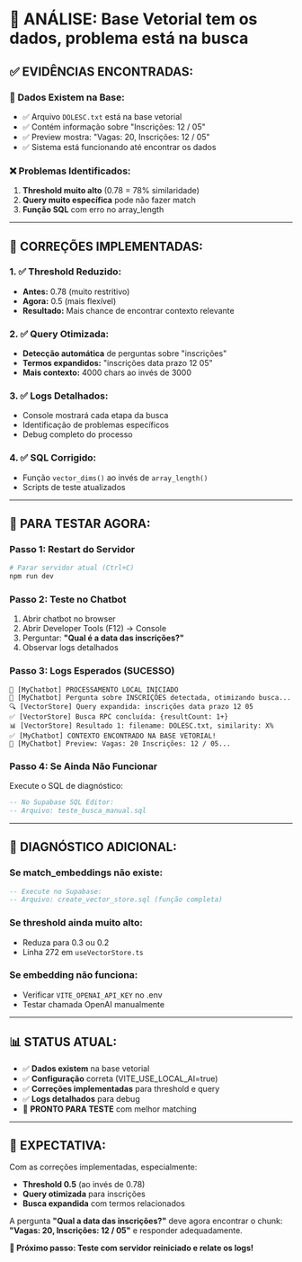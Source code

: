 ﻿# 🎯 **ANÁLISE: Base Vetorial tem os dados, problema está na busca**

## ✅ **EVIDÊNCIAS ENCONTRADAS:**

### **📄 Dados Existem na Base:**

- ✅ Arquivo `DOLESC.txt` está na base vetorial
- ✅ Contém informação sobre "Inscrições: 12 / 05"
- ✅ Preview mostra: "Vagas: 20, Inscrições: 12 / 05"
- ✅ Sistema está funcionando até encontrar os dados

### **❌ Problemas Identificados:**

1. **Threshold muito alto** (0.78 = 78% similaridade)
2. **Query muito específica** pode não fazer match
3. **Função SQL** com erro no array_length

---

## 🔧 **CORREÇÕES IMPLEMENTADAS:**

### **1. ✅ Threshold Reduzido:**

- **Antes:** 0.78 (muito restritivo)  
- **Agora:** 0.5 (mais flexível)
- **Resultado:** Mais chance de encontrar contexto relevante

### **2. ✅ Query Otimizada:**

- **Detecção automática** de perguntas sobre "inscrições"
- **Termos expandidos:** "inscrições data prazo 12 05"
- **Mais contexto:** 4000 chars ao invés de 3000

### **3. ✅ Logs Detalhados:**

- Console mostrará cada etapa da busca
- Identificação de problemas específicos
- Debug completo do processo

### **4. ✅ SQL Corrigido:**

- Função `vector_dims()` ao invés de `array_length()`
- Scripts de teste atualizados

---

## 🧪 **PARA TESTAR AGORA:**

### **Passo 1: Restart do Servidor**

```powershell
# Parar servidor atual (Ctrl+C)
npm run dev
```

### **Passo 2: Teste no Chatbot**

1. Abrir chatbot no browser
2. Abrir Developer Tools (F12) → Console
3. Perguntar: **"Qual é a data das inscrições?"**
4. Observar logs detalhados

### **Passo 3: Logs Esperados (SUCESSO)**

```
🤖 [MyChatbot] PROCESSAMENTO LOCAL INICIADO
🎯 [MyChatbot] Pergunta sobre INSCRIÇÕES detectada, otimizando busca...
🔍 [VectorStore] Query expandida: inscrições data prazo 12 05
✅ [VectorStore] Busca RPC concluída: {resultCount: 1+}
📊 [VectorStore] Resultado 1: filename: DOLESC.txt, similarity: X%
✅ [MyChatbot] CONTEXTO ENCONTRADO NA BASE VETORIAL!
📄 [MyChatbot] Preview: Vagas: 20 Inscrições: 12 / 05...
```

### **Passo 4: Se Ainda Não Funcionar**

Execute o SQL de diagnóstico:

```sql
-- No Supabase SQL Editor:
-- Arquivo: teste_busca_manual.sql
```

---

## 🎯 **DIAGNÓSTICO ADICIONAL:**

### **Se match_embeddings não existe:**

```sql
-- Execute no Supabase:
-- Arquivo: create_vector_store.sql (função completa)
```

### **Se threshold ainda muito alto:**

- Reduza para 0.3 ou 0.2
- Linha 272 em `useVectorStore.ts`

### **Se embedding não funciona:**

- Verificar `VITE_OPENAI_API_KEY` no .env
- Testar chamada OpenAI manualmente

---

## 📊 **STATUS ATUAL:**

- ✅ **Dados existem** na base vetorial
- ✅ **Configuração** correta (VITE_USE_LOCAL_AI=true)
- ✅ **Correções implementadas** para threshold e query
- ✅ **Logs detalhados** para debug
- 🧪 **PRONTO PARA TESTE** com melhor matching

---

## 🚀 **EXPECTATIVA:**

Com as correções implementadas, especialmente:

- **Threshold 0.5** (ao invés de 0.78)
- **Query otimizada** para inscrições
- **Busca expandida** com termos relacionados

A pergunta **"Qual a data das inscrições?"** deve agora encontrar o chunk:
**"Vagas: 20, Inscrições: 12 / 05"** e responder adequadamente.

**🎯 Próximo passo: Teste com servidor reiniciado e relate os logs!**

